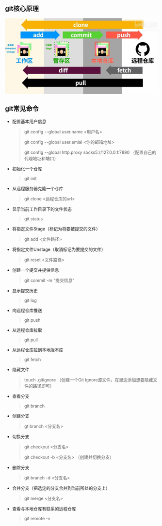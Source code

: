 ## git核心原理

![git核心原理](https://raw.githubusercontent.com/AZERO000/Upload-picture/master/git%E6%A0%B8%E5%BF%83%E5%8E%9F%E7%90%86.jpg)

## git常见命令

* 配置基本用户信息

  >git config --global user.name <用户名>
  >
  >git config --global user.emial <你的邮箱地址>
  >
  >git config --global http.proxy socks5://127.0.0.1:7890  （配置自己的代理地址和端口）
  
* 初始化一个仓库

  > git init

* 从远程服务器克隆一个仓库

  > git clone <远程仓库的url>

* 显示当前工作目录下的文件状态

  > git status

* 将指定文件Stage（标记为将要被提交的文件）

  > git add <文件路径>

* 将指定文件Unstage（取消标记为要提交的文件）

  > git reset <文件路径>

* 创建一个提交并提供信息

  > git commit -m "提交信息"

* 显示提交历史

  > git log

* 向远程仓库推送

  > git push

* 从远程仓库拉取

  > git pull

* 从远程仓库拉到本地版本库

  > git fetch

* 隐藏文件

  > touch .gitignore  （创建一个Git Ignore源文件，在里边添加想要隐藏文件的路径即可）

* 查看分支

  > git branch

* 创建分支

  > gt branch <分支名>

* 切换分支

  > git checkout <分支名>
  >
  > git checkout -b <分支名> （创建并切换分支）

* 删除分支

  > git branch -d <分支名>

* 合并分支（把选定的分支合并到当前所处的分支上）

  > git merge <分支名>

* 查看与本地仓库有联系的远程仓库

  > git remote -v
